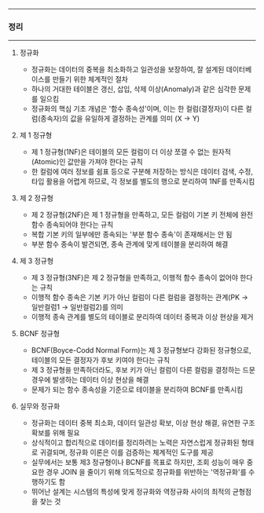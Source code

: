 -----
### 정리
-----
1. 정규화
   - 정규화는 데이터의 중복을 최소화하고 일관성을 보장하여, 잘 설계된 데이터베이스를 만들기 위한 체계적인 절차
   - 하나의 거대한 테이블은 갱신, 삽입, 삭제 이상(Anomaly)과 같은 심각한 문제를 일으킴
   - 정규화의 핵심 기초 개념은 '함수 종속성'이며, 이는 한 컬럼(결정자)이 다른 컬럼(종속자)의 값을 유일하게 결정하는 관계를 의미 (X → Y)

2. 제 1 정규형
   - 제 1 정규형(1NF)은 테이블의 모든 컬럼이 더 이상 쪼갤 수 없는 원자적(Atomic)인 값만을 가져야 한다는 규칙
   - 한 컬럼에 여러 정보를 쉼표 등으로 구분해 저장하는 방식은 데이터 검색, 수정, 타입 활용을 어렵게 하므로, 각 정보를 별도의 행으로 분리하여 1NF를 만족시킴

3. 제 2 정규형
   - 제 2 정규형(2NF)은 제 1 정규형을 만족하고, 모든 컬럼이 기본 키 전체에 완전 함수 종속되어야 한다는 규칙
   - 복합 기본 키의 일부에만 종속되는 '부분 함수 종속'이 존재해서는 안 됨
   - 부분 함수 종속이 발견되면, 종속 관계에 맞게 테이블을 분리하여 해결

4. 제 3 정규형
   - 제 3 정규형(3NF)은 제 2 정규형을 만족하고, 이행적 함수 종속이 없어야 한다는 규칙
   - 이행적 함수 종속은 기본 키가 아닌 컬럼이 다른 컬럼을 결정하는 관계(PK → 일반컬럼1 → 일반컬럼2)를 의미
   - 이행적 종속 관계를 별도의 테이블로 분리하여 데이터 중복과 이상 현상을 제거

5. BCNF 정규형
   - BCNF(Boyce-Codd Normal Form)는 제 3 정규형보다 강화된 정규형으로, 테이블의 모든 결정자가 후보 키여야 한다는 규칙
   - 제 3 정규형을 만족하더라도, 후보 키가 아닌 컬럼이 다른 컬럼을 결정하는 드문 경우에 발생하는 데이터 이상 현상을 해결
   - 문제가 되는 함수 종속성을 기준으로 테이블을 분리하여 BCNF를 만족시킴

6. 실무와 정규화
   - 정규화는 데이터 중복 최소화, 데이터 일관성 확보, 이상 현상 해결, 유연한 구조 확보를 위해 필요
   - 상식적이고 합리적으로 데이터를 정리하려는 노력은 자연스럽게 정규화된 형태로 귀결되며, 정규화 이론은 이를 검증하는 체계적인 도구를 제공
   - 실무에서는 보통 제3 정규형이나 BCNF를 목표로 하지만, 조회 성능이 매우 중요한 경우 JOIN 을 줄이기 위해 의도적으로 정규화를 위반하는 '역정규화'를 수행하기도 함
   - 뛰어난 설계는 시스템의 특성에 맞게 정규화와 역정규화 사이의 최적의 균형점을 찾는 것
